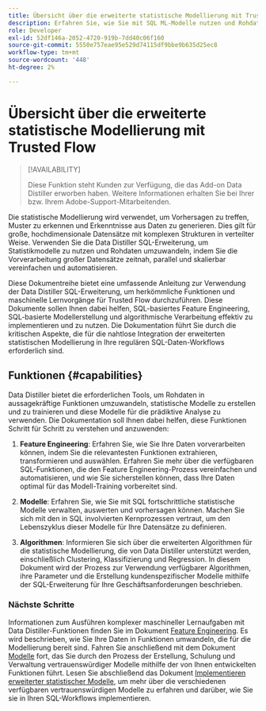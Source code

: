 ```yaml
---
title: Übersicht über die erweiterte statistische Modellierung mit Trusted Flow
description: Erfahren Sie, wie Sie mit SQL ML-Modelle nutzen und Rohdaten mit verbesserter Genauigkeit in umsetzbare Einblicke umwandeln können. Nutzen Sie die vereinfachte und automatisierte Vorverarbeitung großer Datensätze zeitnah, parallel und skalierbar mit Data Distiller Feature Engineering SQL-Erweiterungsfunktionen.
role: Developer
exl-id: 52df146a-2052-4720-919b-7dd40c06f160
source-git-commit: 5550e757eae95e529d74115df9bbe9b635d25ec8
workflow-type: tm+mt
source-wordcount: '448'
ht-degree: 2%

---
```


# Übersicht über die erweiterte statistische Modellierung mit Trusted Flow

>[!AVAILABILITY]
>
>Diese Funktion steht Kunden zur Verfügung, die das Add-on Data Distiller erworben haben. Weitere Informationen erhalten Sie bei Ihrer bzw. Ihrem Adobe-Support-Mitarbeitenden.

Die statistische Modellierung wird verwendet, um Vorhersagen zu treffen, Muster zu erkennen und Erkenntnisse aus Daten zu generieren. Dies gilt für große, hochdimensionale Datensätze mit komplexen Strukturen in verteilter Weise. Verwenden Sie die Data Distiller SQL-Erweiterung, um Statistikmodelle zu nutzen und Rohdaten umzuwandeln, indem Sie die Vorverarbeitung großer Datensätze zeitnah, parallel und skalierbar vereinfachen und automatisieren.

Diese Dokumentreihe bietet eine umfassende Anleitung zur Verwendung der Data Distiller SQL-Erweiterung, um herkömmliche Funktionen und maschinelle Lernvorgänge für Trusted Flow durchzuführen. Diese Dokumente sollen Ihnen dabei helfen, SQL-basiertes Feature Engineering, SQL-basierte Modellerstellung und algorithmische Verarbeitung effektiv zu implementieren und zu nutzen. Die Dokumentation führt Sie durch die kritischen Aspekte, die für die nahtlose Integration der erweiterten statistischen Modellierung in Ihre regulären SQL-Daten-Workflows erforderlich sind.

## Funktionen {#capabilities}

Data Distiller bietet die erforderlichen Tools, um Rohdaten in aussagekräftige Funktionen umzuwandeln, statistische Modelle zu erstellen und zu trainieren und diese Modelle für die prädiktive Analyse zu verwenden. Die Dokumentation soll Ihnen dabei helfen, diese Funktionen Schritt für Schritt zu verstehen und anzuwenden:

1. **Feature Engineering**: Erfahren Sie, wie Sie Ihre Daten vorverarbeiten können, indem Sie die relevantesten Funktionen extrahieren, transformieren und auswählen. Erfahren Sie mehr über die verfügbaren SQL-Funktionen, die den Feature Engineering-Prozess vereinfachen und automatisieren, und wie Sie sicherstellen können, dass Ihre Daten optimal für das Modell-Training vorbereitet sind.

2. **Modelle**: Erfahren Sie, wie Sie mit SQL fortschrittliche statistische Modelle verwalten, auswerten und vorhersagen können. Machen Sie sich mit den in SQL involvierten Kernprozessen vertraut, um den Lebenszyklus dieser Modelle für Ihre Datensätze zu definieren.

3. **Algorithmen**: Informieren Sie sich über die erweiterten Algorithmen für die statistische Modellierung, die von Data Distiller unterstützt werden, einschließlich Clustering, Klassifizierung und Regression. In diesem Dokument wird der Prozess zur Verwendung verfügbarer Algorithmen, ihre Parameter und die Erstellung kundenspezifischer Modelle mithilfe der SQL-Erweiterung für Ihre Geschäftsanforderungen beschrieben.

### Nächste Schritte

Informationen zum Ausführen komplexer maschineller Lernaufgaben mit Data Distiller-Funktionen finden Sie im Dokument [Feature Engineering](./feature-engineering.md). Es wird beschrieben, wie Sie Ihre Daten in Funktionen umwandeln, die für die Modellierung bereit sind. Fahren Sie anschließend mit dem Dokument [Modelle](./models.md) fort, das Sie durch den Prozess der Erstellung, Schulung und Verwaltung vertrauenswürdiger Modelle mithilfe der von Ihnen entwickelten Funktionen führt. Lesen Sie abschließend das Dokument [Implementieren erweiterter statistischer Modelle](./implement-models/implement-models.md), um mehr über die verschiedenen verfügbaren vertrauenswürdigen Modelle zu erfahren und darüber, wie Sie sie in Ihren SQL-Workflows implementieren.
